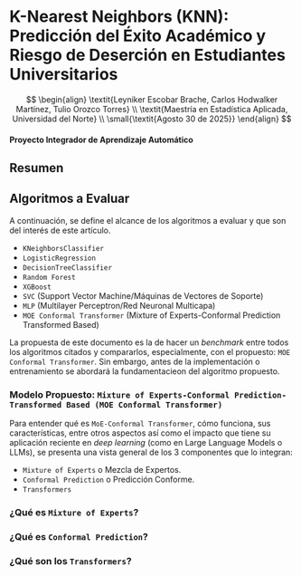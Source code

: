# K-Nearest Neighbors (KNN): Predicción del Éxito Académico y Riesgo de Deserción en Estudiantes Universitarios

$$
\begin{align}
\textit{Leyniker Escobar Brache, Carlos Hodwalker Martínez, Tulio Orozco Torres} \\
\textit{Maestría en Estadística Aplicada, Universidad del Norte} \\
\small{\textit{Agosto 30 de 2025}}
\end{align}
$$


#### Proyecto Integrador de Aprendizaje Automático

## Resumen


## Algoritmos a Evaluar

A continuación, se define el alcance de los algoritmos a evaluar y que son del interés de este artículo.

* `KNeighborsClassifier`
* `LogisticRegression`
* `DecisionTreeClassifier`
* `Random Forest`
* `XGBoost`
* `SVC` (Support Vector Machine/Máquinas de Vectores de Soporte)
* `MLP` (Multilayer Perceptron/Red Neuronal Multicapa)
* `MOE Conformal Transformer` (Mixture of Experts-Conformal Prediction Transformed Based)

La propuesta de este documento es la de hacer un *benchmark* entre todos los algoritmos citados y compararlos, especialmente, con el propuesto: `MOE Conformal Transformer`. Sin embargo, antes de la implementación o entrenamiento se abordará la fundamentacieon del algoritmo propuesto.

### Modelo Propuesto: `Mixture of Experts-Conformal Prediction-Transformed Based (MOE Conformal Transformer)`
Para entender qué es `MoE-Conformal Transformer`, cómo funciona, sus características, entre otros aspectos así como el impacto que tiene su aplicación reciente en *deep learning* (como en Large Language Models o LLMs), se presenta una vista general de los 3 componentes que lo integran:

* `Mixture of Experts` o Mezcla de Expertos.
* `Conformal Prediction` o Predicción Conforme.
* `Transformers`

### ¿Qué es `Mixture of Experts`?
### ¿Qué es `Conformal Prediction`?
### ¿Qué son los `Transformers`?